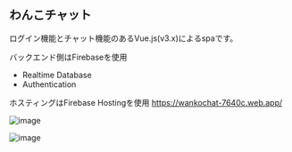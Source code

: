 ## わんこチャット
ログイン機能とチャット機能のあるVue.js(v3.x)によるspaです。

バックエンド側はFirebaseを使用
- Realtime Database
- Authentication

ホスティングはFirebase Hostingを使用
https://wankochat-7640c.web.app/

![image](https://user-images.githubusercontent.com/65487142/131284802-96458883-e5e9-47d7-bf39-083d4cd47365.png)

![image](https://user-images.githubusercontent.com/65487142/131284912-ab440f90-fce4-42a8-854e-64e17b6995a7.png)